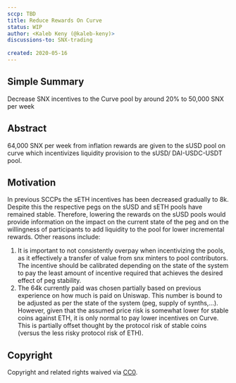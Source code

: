 ```yaml
---
sccp: TBD
title: Reduce Rewards On Curve
status: WIP
author: <Kaleb Keny (@kaleb-keny)>
discussions-to: SNX-trading
 
created: 2020-05-16
---
```


## Simple Summary
<!--"If you can't explain it simply, you don't understand it well enough." Provide a simplified and layman-accessible explanation of the SCCP.-->
Decrease SNX incentives to the Curve pool by around 20% to 50,000 SNX per week

## Abstract
<!--A short (~200 word) description of the variable change proposed.-->
64,000 SNX per week from inflation rewards are given to the sUSD pool on curve which incentivizes liquidity provision to the sUSD/ DAI-USDC-USDT pool.

## Motivation
<!--The motivation is critical for SCCPs that want to update variables within Synthetix. It should clearly explain why the existing variable is not incentive aligned. SCCP submissions without sufficient motivation may be rejected outright.-->
In previous SCCPs the sETH incentives has been decreased gradually to 8k. Despite this the respective pegs on the sUSD and sETH pools have remained stable. Therefore, lowering the rewards on the sUSD pools would provide information on the impact on the current state of the peg and on the willingness of participants to add liquidity to the pool for lower incremental rewards.
Other reasons include:
1) It is important to not consistently overpay when incentivizing the pools, as it effectively a transfer of value from snx minters to pool contributors. The incentive should be calibrated depending on the state of the system to pay the least amount of incentive required that achieves the desired effect of peg stability.
2) The 64k currently paid was chosen partially based on previous experience on how much is paid on Uniswap. This number is bound to be adjusted as per the state of the system (peg, supply of synths,...). However, given that the assumed price risk is somewhat  lower for stable coins against ETH, it is only normal to pay lower incentives on Curve. This is partially offset thought by the protocol risk of stable coins (versus the less risky protocol risk of ETH). 


## Copyright
Copyright and related rights waived via [CC0](https://creativecommons.org/publicdomain/zero/1.0/).
